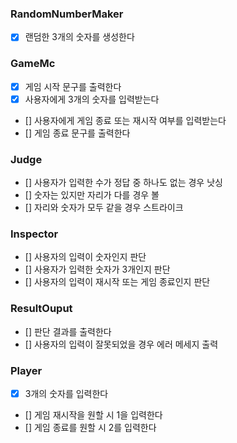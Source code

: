 ### RandomNumberMaker

- [x] 랜덤한 3개의 숫자를 생성한다

### GameMc

- [x] 게임 시작 문구를 출력한다
- [x] 사용자에게 3개의 숫자를 입력받는다
- [] 사용자에게 게임 종료 또는 재시작 여부를 입력받는다
- [] 게임 종료 문구를 출력한다

### Judge

- [] 사용자가 입력한 수가 정답 중 하나도 없는 경우 낫싱
- [] 숫자는 있지만 자리가 다를 경우 볼
- [] 자리와 숫자가 모두 같을 경우 스트라이크

### Inspector

- [] 사용자의 입력이 숫자인지 판단
- [] 사용자가 입력한 숫자가 3개인지 판단
- [] 사용자의 입력이 재시작 또는 게임 종료인지 판단

### ResultOuput

- [] 판단 결과를 출력한다
- [] 사용자의 입력이 잘못되었을 경우 에러 메세지 출력

### Player

- [x] 3개의 숫자를 입력한다
- [] 게임 재시작을 원할 시 1을 입력한다
- [] 게임 종료를 원할 시 2를 입력한다
